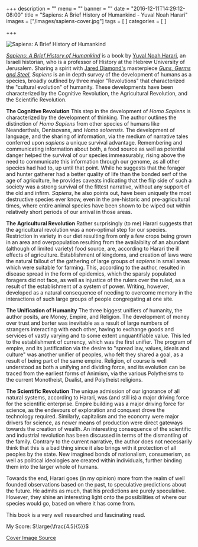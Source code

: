 +++
description = ""
menu = ""
banner = ""
date = "2016-12-11T14:29:12-08:00"
title = "Sapiens: A Brief History of Humankind - Yuval Noah Harari"
images = ["/images/sapiens-cover.jpg"]
tags = [
]
categories = [
]

+++

![Sapiens: A Brief History of Humankind](/images/sapiens-cover.jpg)

[*Sapiens: A Brief History of Humankind*](https://www.amazon.com/Sapiens-Humankind-Yuval-Noah-Harari/dp/0062316095) is a book by [Yuval Noah Harari](http://www.ynharari.com/), an Israeli historian, who is a professor of History at the Hebrew University of Jerusalem. 
Sharing a spirit with [Jared Diamond's](http://www.jareddiamond.org/Jared_Diamond/Welcome.html) masterpiece [*Guns, Germs and Steel*](https://www.amazon.com/Guns-Germs-Steel-Fates-Societies/dp/0393317552), *Sapiens* is an in depth survey of the development of humans as a species, broadly outlined by three major "Revolutions" that characterized the "cultural evolution" of humanity.
These developments have been characterized by the Cognitive Revolution, the Agricultural Revolution, and the Scientific Revolution.

**The Cognitive Revolution**
This step in the development of *Homo Sapiens* is characterized by the development of thinking. The author outlines the distinction of *Homo Sapiens* from other species of humans like Neanderthals, Denisovans, and *Homo soloensis*. The development of language, and the sharing of information, via the medium of narrative tales conferred upon *sapiens* a unique survival advantage. Remembering and communicating information about both, a food source as well as potential danger helped the survival of our species immeasurably, rising above the need to communicate this information through our genome, as all other species had had to, up until that point. While he suggests that the forager and hunter gatherer had a better quality of life than the bonded serf of the age of agriculture, he provides caveats indicating that the flip side of such a society was a strong survival of the fittest narrative, without any support of the old and infirm. *Sapiens*, he also points out, have been uniquely the most destructive species ever know, even in the pre-historic and pre-agricultural times, where entire animal species have been shown to be wiped out within relatively short periods of our arrival in those areas.

**The Agricultural Revolution**
Rather surprisingly (to me) Harari suggests that the agricultural revolution was a non-optimal step for our species. Restriction in variety in our diet resulting from only a few crops being grown in an area and overpopulation resulting from the availaiblity of an abundant (although of limited variety) food source, are, according to Harari the ill effects of agriculture. Establishment of kingdoms, and creation of laws were the natural fallout of the gathering of large groups of *sapiens* in small areas which were suitable for farming. This, according to the author, resulted in disease spread in the form of epidemics, which the sparsly populated foragers did not face, as well as injustice of the rulers over the ruled, as a result of the establishment of a system of power. Writing, however, developed as a natural consequence of needing to overcome memory in the interactions of such large groups of people congregating at one site. 

**The Unification of Humanity**
The three biggest unifiers of humanity, the author posits, are Money, Empire, and Religion. The development of money over trust and barter was inevitable as a result of large numbers of strangers interacting with each other, having to exchange goods and services of vastly varying and to some extent unquantifiable value. This led to the establishment of currency, which was the first unifier. The program of empire, and its justification via the desire to "spread law, values, ideals and culture" was another unifier of peoples, who felt they shared a goal, as a result of being part of the same empire. Religion, of course is well understood as both a unifying and dividing force, and its evolution can be traced from the earliest forms of Animism, via the various Polytheisms to the current Monotheist, Dualist, and Polytheist religions.

**The Scientific Revolution**
The unique admission of our ignorance of all natural systems, according to Harari, was (and still is) a major driving force for the scientific enterprise. Empire building was a major driving force for science, as the endevours of exploration and conquest drove the technology required. Similarly, capitalism and the economy were major drivers for science, as newer means of production were direct gateways towards the creation of wealth. An interesting consequence of the scientific and industrial revolution has been discussed in terms of the dismantling of the family. Contrary to the current narrative, the author does not necessarily think that this is a bad thing since it also brings with it protection of all peoples by the state. New imagined bonds of nationalism, consumerism, as well as political ideologies are created within individuals, further binding them into the larger whole of humans. 

Towards the end, Harari goes (in my opinion) more from the realm of well founded observations based on the past, to speculative predictions about the future. He admits as much, that his predictions are purely speculative. However, they shine an interesting light onto the possibilities of where our species would go, based on where it has come from. 

This book is a very well researched and fascinating read. 

My Score: $\large{\frac{4.5}{5}}$

[Cover Image Source](https://images-na.ssl-images-amazon.com/images/I/51xwPegEzlL._SX333_BO1,204,203,200_.jpg)
